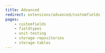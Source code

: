 ```yaml
---
title: Advanced
redirect: extensions/advanced/customfields
pages:
    - customfields
    - fieldtypes
    - unit-testing
    - storage-repositories
    - storage-tables
---
```


